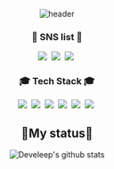 <div align=center>
  
![header](https://capsule-render.vercel.app/api?type=waving&color=gradient&height=300&section=header&text=Develeep&fontSize=90&animation=fadeIn&fontAlignY=38&desc=https://github.com/develeep&descAlignY=62&descAlign=66)
</div>

<div align=center>
  <h3> 🐺 SNS list 🐺</h3>
<a href="https://www.instagram.com/win.hlee/" target="_blank"><img src="https://img.shields.io/badge/My Instargram-E4405F?style=flat-square&logo=Instagram&logoColor=white"/></a>&nbsp 
<a href="https://www.facebook.com/profile.php?id=100009788640297" target="_blank"><img src="https://img.shields.io/badge/My Facebook-1877F2?style=flat-square&logo=Facebook&logoColor=white"/></a>&nbsp 
<a href="https://mail.google.com/mail" target="_blank"><img src="https://img.shields.io/badge/dltmdgns0508@gmail.com -EA4335?style=flat-square&logo=Gmail&logoColor=white"/></a>&nbsp 
  
</div>
<div align=center>
  <h3>🎓 Tech Stack 🎓</h3>   
<img src="https://img.shields.io/badge/Python-3776AB?style=flat-square&logo=Python&logoColor=white"/></a>&nbsp 
<img src="https://img.shields.io/badge/JavaScript-F7DF1E?style=flat-square&logo=JavaScript&logoColor=white"/></a>&nbsp 
<img src="https://img.shields.io/badge/HTML5-E34F26?style=flat-square&logo=HTML5&logoColor=white"/></a>&nbsp 
<img src="https://img.shields.io/badge/CSS3-1572B6?style=flat-square&logo=CSS3&logoColor=white"/></a>&nbsp 
<img src="https://img.shields.io/badge/Django-092E20?style=flat-square&logo=Django&logoColor=white"/></a>&nbsp 
<img src="https://img.shields.io/badge/MySQL-4479A1?style=flat-square&logo=MySQL&logoColor=white"/></a>&nbsp 
</div>

<h2 align=center> 🎈My status🎈 </h2>
<div align=center>
  
![Develeep's github stats](https://github-readme-stats.vercel.app/api?username=develeep&show_icons=true)

</div>
<!--
**develeep/develeep** is a ✨ _special_ ✨ repository because its `README.md` (this file) appears on your GitHub profile.

Here are some ideas to get you started:

- 🔭 I’m currently working on ...
- 🌱 I’m currently learning ...
- 👯 I’m looking to collaborate on ...
- 🤔 I’m looking for help with ...
- 💬 Ask me about ...
- 📫 How to reach me: ...
- 😄 Pronouns: ...
- ⚡ Fun fact: ...
-->

